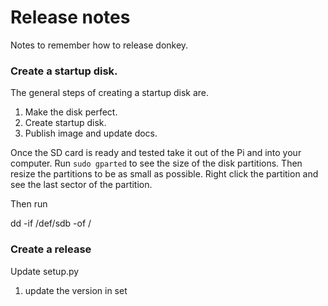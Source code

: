 # Release notes
Notes to remember how to release donkey.

### Create a startup disk.

The general steps of creating a startup disk are. 
1. Make the disk perfect.
2. Create startup disk.
3. Publish image and update docs. 


Once the SD card is ready and tested take it out of the Pi and into your 
computer. Run `sudo gparted` to see the size of the disk partitions. Then resize
the partitions to be as small as possible. Right click the partition and
see the last sector of the partition. 

Then run

dd -if /def/sdb -of /




### Create a release 

Update setup.py
1. update the version in set 